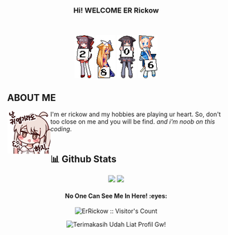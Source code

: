 ### <p align="center">**Hi! WELCOME  ER Rickow**</p>
<br/>

 <p align="center">
  <a href="#"><img
  src="gambar/2.gif"><a/>
  <a href="#"><img
  src="gambar/8.gif"><a/>
  <a href="#"><img src="gambar/0.gif"><a/>
  <a href="#"><img src="gambar/6.gif"><a/>
</p>

## **ABOUT ME**
<a href="https://github.com/ErRickow"><img align="left" width="100" src="./gambar/mahiro.png"></a>
I'm er rickow and my hobbies are playing ur heart. So, don't too close on me and you will be find.
_and i'm noob on this coding_.
<br><br>

## **📊 Github Stats**
<p align="center"><img width="50%" src="https://github-readme-stats.vercel.app/api?username=ErRickow&show_icons=true&count_private=true&theme=react&hide_border=true&bg_color=0D1117"/> <img width="45%" src="https://github-readme-stats.vercel.app/api/top-langs/?username=ErRickow&show_icons=true&count_private=true&theme=react&hide_border=true&bg_color=0D1117&layout=compact"/>
</p>

<h4 align="center"><i class="fas fa-align-center"></i>No One Can See Me In Here! :eyes:</h4>

<p align="center"><img src="https://profile-counter.glitch.me/{ErRickow}/count.svg" alt="ErRickow :: Visitor's Count" /></p>

<div align="center">
    <img src="https://typograssy.deno.dev/api?text=Terimakasih%20Udah%20Liat%20Profil Gw!&l0=none&l1=ef858c&l2=62b7d8&l3=ffb6c1&l4=caf9ff&bg=none&frame=none&speed=250&comment=" alt="Terimakasih Udah Liat Profil Gw!">
</div>